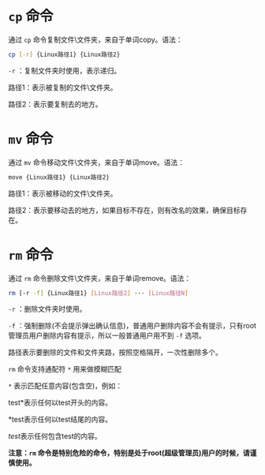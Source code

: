 # `cp` 命令

通过 `cp` 命令复制文件\文件夹，来自于单词copy。语法：

```bash
cp [-r] {Linux路径1} {Linux路径2}
```

`-r` ：复制文件夹时使用，表示递归。

路径1：表示被复制的文件\文件夹。

路径2：表示要复制去的地方。

# `mv` 命令

通过 `mv` 命令移动文件\文件夹，来自于单词move。语法：

```bash
move {Linux路径1} {Linux路径2}
```

路径1：表示被移动的文件\文件夹。

路径2：表示要移动去的地方，如果目标不存在，则有改名的效果，确保目标存在。

# `rm` 命令

通过 `rm` 命令删除文件\文件夹，来自于单词remove。语法：

```bash
rm [-r -f] {Linux路径1} [Linux路径2] ··· [Linux路径N]
```

`-r` ：删除文件夹时使用。

`-f` ：强制删除(不会提示弹出确认信息)，普通用户删除内容不会有提示，只有root管理员用户删除内容有提示，所以一般普通用户用不到 `-f` 选项。

路径表示要删除的文件和文件夹路，按照空格隔开，一次性删除多个。

`rm` 命令支持通配符 `*` 用来做模糊匹配

`*` 表示匹配任意内容(包含空)，例如：

test*表示任何以test开头的内容。

*test表示任何以test结尾的内容。

*test*表示任何包含test的内容。

**注意：`rm` 命令是特别危险的命令，特别是处于root(超级管理员)用户的时候，请谨慎使用。**